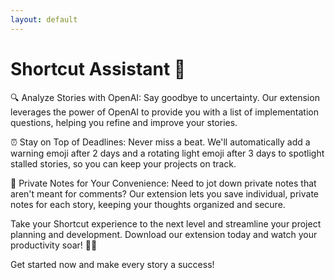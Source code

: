 ```yaml
---
layout: default
---
```


# Shortcut Assistant 🚀

🔍 Analyze Stories with OpenAI: Say goodbye to uncertainty. Our extension leverages the power of OpenAI to provide you with a list of implementation questions, helping you refine and improve your stories.

⏰ Stay on Top of Deadlines: Never miss a beat. We'll automatically add a warning emoji after 2 days and a rotating light emoji after 3 days to spotlight stalled stories, so you can keep your projects on track.

📝 Private Notes for Your Convenience: Need to jot down private notes that aren't meant for comments? Our extension lets you save individual, private notes for each story, keeping your thoughts organized and secure.

Take your Shortcut experience to the next level and streamline your project planning and development. Download our extension today and watch your productivity soar! 🚀✨

Get started now and make every story a success!
